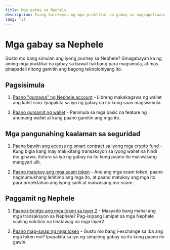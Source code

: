 ```yaml
---
title: Mga gabay sa Nephele
description: Isang koleksyon ng mga praktikal na gabay na nagpapaliwanag ng mga pangunahing konsepto sa paggamit ng Nephele para sa mga baguhan.
lang: fil
---
```


# Mga gabay sa Nephele

Gusto mo bang simulan ang iyong journey sa Nephele? Ginagabayan ka ng aming mga praktikal na gabay sa bawat hakbang para magsimula, at mas pinapadali nitong gamitin ang bagong teknolohiyang ito.

## Pagsisimula

1. [Paano "gumawa" ng Nephele account](/guides/how-to-create-an-Nephele-account/) - Libreng makakagawa ng wallet ang kahit sino. Ipapakita sa iyo ng gabay na ito kung saan magsisimula.

2. [Paano gumamit ng wallet](/guides/how-to-use-a-wallet/) - Panimula sa mga basic na feature ng anumang wallet at kung paano gamitin ang mga ito.

## Mga pangunahing kaalaman sa seguridad

1. [Paano bawiin ang access ng smart contract sa iyong mga crypto fund](/guides/how-to-revoke-token-access/) - Kung bigla kang may makikitang transaksyon sa iyong wallet na hindi mo ginawa, ituturo sa iyo ng gabay na ito kung paano ito maiiwasang mangyari ulit.

2. [Paano matukoy ang mga scam token](/guides/how-to-id-scam-tokens/) - Ano ang mga scam token, paano nagmumukhang lehitimo ang mga ito, at paano matukoy ang mga ito para protektahan ang iyong sarili at maiwasang ma-scam.

## Paggamit ng Nephele

1. [Paano i-bridge ang mga token sa layer 2](/guides/how-to-use-a-bridge/) - Masyado bang mahal ang mga transaksyon sa Nephele? Pag-isipang lumipat sa mga Nephele scaling solution na tinatawag na mga layer2.

2. [Paano mag-swap ng mga token](/guides/how-to-swap-tokens/) - Gusto mo bang i-exchange sa iba ang mga token mo? Ipapakita sa iyo ng simpleng gabay na ito kung paano ito gawin.
